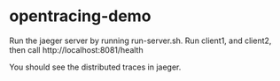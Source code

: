 # opentracing-demo
Run the jaeger server by running run-server.sh.
Run client1, and client2, then call http://localhost:8081/health

You should see the distributed traces in jaeger.
